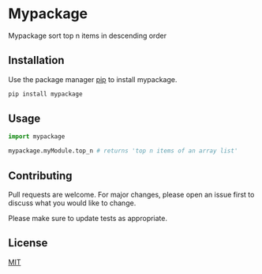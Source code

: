 # Mypackage

Mypackage sort top n items in descending order

## Installation

Use the package manager [pip](https://pip.pypa.io/en/stable/) to install mypackage.

```bash
pip install mypackage
```

## Usage

```python
import mypackage

mypackage.myModule.top_n # returns 'top n items of an array list'

```

## Contributing

Pull requests are welcome. For major changes, please open an issue first to discuss what you would like to change.

Please make sure to update tests as appropriate.

## License

[MIT](https://choosealicense.com/licenses/mit/)
